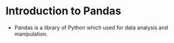 # Introduction to Pandas

* Pandas is a library of Python which used for data analysis and manipulation.